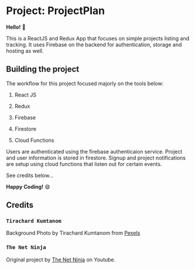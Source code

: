 # Project: ProjectPlan

**Hello!** 👋

This is a ReactJS and Redux App that focuses on simple projects listing and tracking. It uses Firebase on the backend for authentication, storage and hosting as well.

## Building the project

The workflow for this project focused majorly on the tools below:

1. React JS

2. Redux

3. Firebase

4. Firestore

5. Cloud Functions

Users are authenticated using the firebase authenticaion service. Project and user information is stored in firestore. Signup and project notifications are setup using cloud functions that listen out for certain events.

See credits below...

**Happy Coding!** 😄

## Credits

### `Tirachard Kumtanom`

Background Photo by Tirachard Kumtanom from [Pexels](https://www.pexels.com/@tirachard-kumtanom-112571)

### `The Net Ninja`

Original project by [The Net Ninja](https://www.youtube.com/channel/UCW5YeuERMmlnqo4oq8vwUpg) on Youtube.

